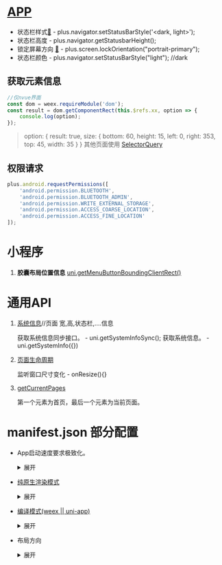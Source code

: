 # [APP](https://www.html5plus.org/doc)

- 状态栏样式[🔗](https://www.html5plus.org/doc/zh_cn/navigator.html#plus.navigator.setStatusBarStyle) - plus.navigator.setStatusBarStyle('<dark, light>'); 
- 状态栏高度 - plus.navigator.getStatusbarHeight();
- 锁定屏幕方向 [🔗](https://www.html5plus.org/doc/zh_cn/device.html) - plus.screen.lockOrientation("portrait-primary");
- 状态栏颜色 -  plus.navigator.setStatusBarStyle("light"); //dark

## **获取元素信息**

```js
//仅nvue界面
const dom = weex.requireModule('dom');
const result = dom.getComponentRect(this.$refs.xx, option => {
    console.log(option);
});
```

>   option:  {  result:  true, size: {  bottom: 60,  height: 15,  left: 0,  right: 353,  top: 45,  width: 35 }  }
>   其他页面使用 [SelectorQuery](https://uniapp.dcloud.io/api/ui/nodes-info?id=selectorquery)

## 权限请求

```js
plus.android.requestPermissions([
    'android.permission.BLUETOOTH',
    'android.permission.BLUETOOTH_ADMIN',
    'android.permission.WRITE_EXTERNAL_STORAGE',
    'android.permission.ACCESS_COARSE_LOCATION',
    'android.permission.ACCESS_FINE_LOCATION'
]);
```

# 小程序

1. **胶囊布局位置信息** [uni.getMenuButtonBoundingClientRect()](https://uniapp.dcloud.io/api/ui/menuButton?id=getmenubuttonboundingclientrect)

# 通用API

1. [系统信息](https://uniapp.dcloud.io/api/system/info?id=getsysteminfosync)//页面 宽,高,状态栏,....信息

   获取系统信息同步接口。 - uni.getSystemInfoSync();
   获取系统信息。 -  uni.getSystemInfo({})

2. [页面生命周期](https://uniapp.dcloud.io/collocation/frame/lifecycle?id=%e9%a1%b5%e9%9d%a2%e7%94%9f%e5%91%bd%e5%91%a8%e6%9c%9f) 

   监听窗口尺寸变化 - onResize(){}

3. [getCurrentPages](https://uniapp.dcloud.net.cn/tutorial/page.html#getcurrentpages)

   第一个元素为首页，最后一个元素为当前页面。

# manifest.json 部分配置

- App启动速度要求极致化。
  <details>
    <summary>展开</summary>
      App端如果首页使用nvue且在manifest里配置fast模式，
      那么App的启动速度可以控制在1秒左右。
      而使用vue页面的话，App的启动速度一般是3秒起，取决于你的代码性能和体积。
  </details>

- [纯原生渲染模式](https://uniapp.dcloud.io/nvue-outline?id=纯原生渲染模式)

  <details>
    <summary>展开</summary>
      "app-plus"下配置"renderer":"native"，
      可以减少App端的包体积、减少使用时的内存占用。因为webview渲染模式的相关模块将被移除。
      即代表App端启用纯原生渲染模式。
      此时pages.json注册的vue页面将被忽略，vue组件也将被原生渲染引擎来渲染。
  </details>

- [编译模式(weex || uni-app)](https://uniapp.dcloud.io/nvue-outline?id=编译模式)

  <details>
    <summary>展开</summary>
  weex：老模式,样式支持与普通 weex 相同
  uni-app：新模式,在 weex 原有样式基础上支持组合选择器(相邻兄弟选择器,普通兄弟选择器,子选择器,后代选择器)
  </details>

- 布局方向

  <details>
    <summary>展开</summary>
      nvue 页面的布局排列方向默认为竖排（column），
      如需改变布局方向，可以在 manifest.json -> app-plus -> nvue -> flex-direction 节点下修改，
      仅在 uni-app 模式下生效。详情。
  </details>

